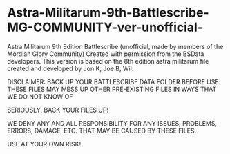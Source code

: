 # Astra-Militarum-9th-Battlescribe-MG-COMMUNITY-ver-unofficial-
Astra Militarum 9th Edition Battlescribe (unofficial, made by members of the Mordian Glory Community)
Created with permission from the BSData developers. This version is based on the 8th edition astra militarum file created and developed by Jon K, Joe B, Wil. 


DISCLAIMER: BACK UP YOUR BATTLESCRIBE DATA FOLDER BEFORE USE. THESE FILES MAY MESS UP OTHER PRE-EXISTING FILES IN WAYS THAT WE DO NOT KNOW OF

SERIOUSLY, BACK YOUR FILES UP!

WE DENY ANY AND ALL RESPONSIBILITY FOR ANY ISSUES, PROBLEMS, ERRORS, DAMAGE, ETC. THAT MAY BE CAUSED BY THESE FILES.


USE AT YOUR OWN RISK!

